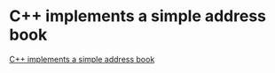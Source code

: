 # C++ implements a simple address book
[C++ implements a simple address book](https://aiwithcloud.com/2022/09/19/c_implements_a_simple_address_book/)